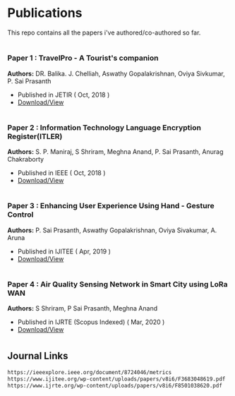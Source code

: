 # Publications
This repo contains all the papers i've authored/co-authored so far.


#
### Paper 1 : TravelPro - A Tourist's companion 
**Authors:** DR. Balika. J. Chelliah, Aswathy Gopalakrishnan, Oviya Sivkumar, P. Sai Prasanth

* Published in JETIR  ( Oct, 2018 ) 
* [Download/View](https://github.com/saiprasanth1303/Publications/raw/master/Travelpro%20-%20A%20Tourist's%20Companion.pdf) 

#
### Paper 2 : Information Technology Language Encryption Register(ITLER)  
**Authors:** S. P. Maniraj, S Shriram, Meghna Anand, P. Sai Prasanth, Anurag Chakraborty 

* Published in IEEE ( Oct, 2018 ) 
* [Download/View](https://github.com/saiprasanth1303/Publications/raw/master/Information%20Technology%20Language%20Encryption.pdf) 

#
### Paper 3 : Enhancing User Experience Using Hand - Gesture Control  
**Authors:** P. Sai Prasanth, Aswathy Gopalakrishnan, Oviya Sivakumar, A. Aruna 

* Published in IJITEE ( Apr, 2019 ) 
* [Download/View](https://github.com/saiprasanth1303/Publications/raw/master/Enhancing%20User%20Experience%20Using%20Hand%20-%20Gesture%20Control.pdf) 

#
### Paper 4 : Air Quality Sensing Network in Smart City using LoRa WAN  
**Authors:** S Shriram, P Sai Prasanth, Meghna Anand

* Published in IJRTE (Scopus Indexed) ( Mar, 2020 ) 
* [Download/View](https://github.com/saiprasanth1303/Publications/raw/master/Air%20Quality%20Sensing%20Network%20in%20Smart%20City.pdf) 

#



## Journal Links
```sh
https://ieeexplore.ieee.org/document/8724046/metrics
https://www.ijitee.org/wp-content/uploads/papers/v8i6/F3683048619.pdf
https://www.ijrte.org/wp-content/uploads/papers/v8i6/F8501038620.pdf
```
